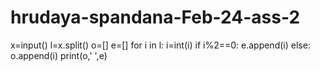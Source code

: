 # hrudaya-spandana-Feb-24-ass-2
x=input()
l=x.split()
o=[]
e=[]
for i in l:
    i=int(i)
    if i%2==0:
        e.append(i)
    else:
        o.append(i)
print(o,' ',e)
